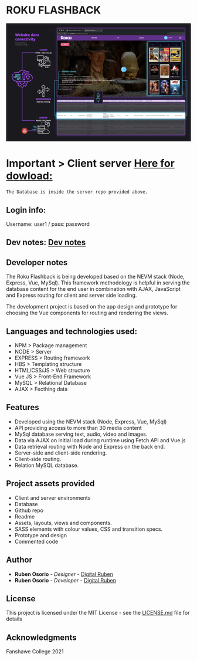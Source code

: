 # ROKU FLASHBACK
![Flashback](includes/readme.jpg "Roku App")

# Important > Client server [Here for dowload:](https://github.com/digitalruben/Osorio_Ruben-RokuServer)
```
The Database is inside the server repo provided above.
```
## Login info:

Username: user1 / pass: password

## Dev notes: [Dev notes](https://docs.google.com/document/d/1JywtqlMeNHfK0AKIwHDUFA3nYBQM-E8Lm2lNwVU2c0g/)

## Developer notes
The Roku Flashback is being developed based on the NEVM stack (Node, Express, Vue, MySql). This framework methodology is helpful in serving the database content for the end user in combination with AJAX, JavaScript and Express routing for client and server side loading.

The development project is based on the app design and prototype for choosing the Vue components for routing and rendering the views.

## Languages and technologies used:
- NPM > Package management
- NODE > Server
- EXPRESS > Routing framework
- HBS > Templating structure
- HTML/CSS/JS > Web structure
- Vue JS > Front-End Framework
- MySQL > Relational Database
- AJAX > Fecthing data

## Features
- Developed using the NEVM stack (Node, Express, Vue, MySql)
- API providing access to more than 30 media content 
- MySql database serving text, audio, video and images.
- Data via AJAX on initial load during runtime using Fetch API and Vue.js 
- Data retrieval routing with Node and Express on the back end.
- Server-side and client-side rendering.
- Client-side routing.
- Relation MySQL database.

## Project assets provided
- Client and server environments
- Database
- Github repo
- Readme
- Assets, layouts, views and components.
- SASS elements with colour values, CSS and transition specs. 
- Prototype and design
- Commented code

## Author

- **Ruben Osorio** - _Designer_ - [Digital Ruben](https://github.com/digitalruben)
- **Ruben Osorio** - _Developer_ - [Digital Ruben](https://github.com/digitalruben)

## License

This project is licensed under the MIT License - see the [LICENSE.md](https://opensource.org/licenses/MIT) file for details

## Acknowledgments

Fanshawe College
2021
